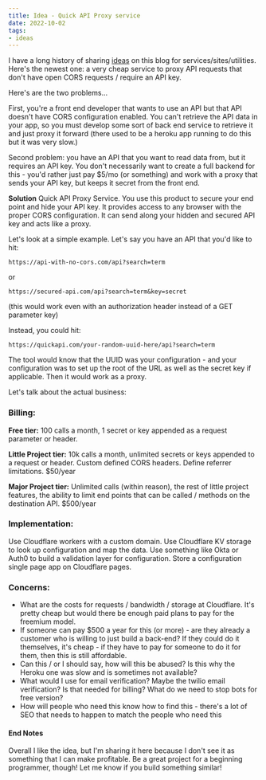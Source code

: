 ```yaml
---
title: Idea - Quick API Proxy service
date: 2022-10-02
tags:
- ideas
---
```

I have a long history of sharing [ideas](/tag/ideas/) on this blog for services/sites/utilities. Here's the newest one: a very cheap service to proxy API requests that don't have open CORS requests / require an API key.

<!--more-->

Here's are the two problems... 

First, you're a front end developer that wants to use an API but that API doesn't have CORS configuration enabled.  You can't retrieve the API data in your app, so you must develop some sort of back end service to retrieve it and just proxy it forward (there used to be a heroku app running to do this but it was very slow.)

Second problem: you have an API that you want to read data from, but it requires an API key. You don't necessarily want to create a full backend for this - you'd rather just pay $5/mo (or something) and work with a proxy that sends your API key, but keeps it secret from the front end.

**Solution** Quick API Proxy Service.  You use this product to secure your end point and hide your API key.  It provides access to any browser with the proper CORS configuration. It can send along your hidden and secured API key and acts like a proxy.

Let's look at a simple example.  Let's say you have an API that you'd like to hit:

`https://api-with-no-cors.com/api?search=term`

or

`https://secured-api.com/api?search=term&key=secret`

(this would work even with an authorization header instead of a GET parameter key)

Instead, you could hit:

`https://quickapi.com/your-random-uuid-here/api?search=term`

The tool would know that the UUID was your configuration - and your configuration was to set up the root of the URL as well as the secret key if applicable.  Then it would work as a proxy.

Let's talk about the actual business:

### Billing:

**Free tier:** 100 calls a month, 1 secret or key appended as a request parameter or header.

**Little Project tier:** 10k calls a month, unlimited secrets or keys appended to a request or header. Custom defined CORS headers. Define referrer limitations. $50/year

**Major Project tier:** Unlimited calls (within reason), the rest of little project features, the ability to limit end points that can be called / methods on the destination API.  $500/year

### Implementation:

Use Cloudflare workers with a custom domain.  Use Cloudflare KV storage to look up configuration and map the data.  Use something like Okta or Auth0 to build a validation layer for configuration.  Store a configuration single page app on Cloudflare pages.

### Concerns:

* What are the costs for requests / bandwidth / storage at Cloudflare. It's pretty cheap but would there be enough paid plans to pay for the freemium model.
* If someone can pay $500 a year for this (or more) - are they already a customer who is willing to just build a back-end?  If they could do it themselves, it's cheap - if they have to pay for someone to do it for them, then this is still affordable.
* Can this / or I should say, how will this be abused? Is this why the Heroku one was slow and is sometimes not available?
* What would I use for email verification? Maybe the twilio email verification? Is that needed for billing? What do we need to stop bots for free version?
* How will people who need this know how to find this - there's a lot of SEO that needs to happen to match the people who need this

#### End Notes

Overall I like the idea, but I'm sharing it here because I don't see it as something that I can make profitable.  Be a great project for a beginning programmer, though!  Let me know if you build something similar!

